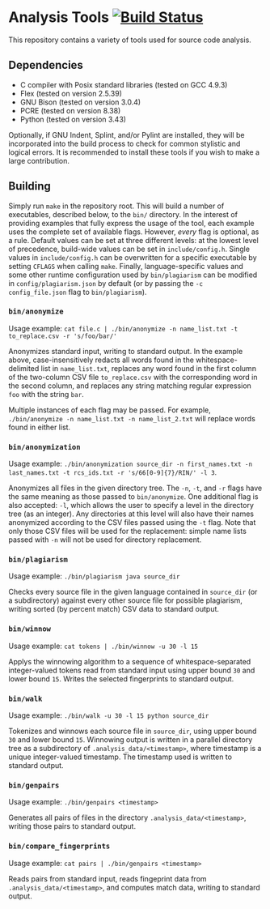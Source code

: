 # Analysis Tools [![Build Status](https://travis-ci.org/Submitty/AnalysisTools.svg?branch=master)](https://travis-ci.org/Submitty/AnalysisTools)
This repository contains a variety of tools used for source code analysis.

## Dependencies
* C compiler with Posix standard libraries (tested on GCC 4.9.3)
* Flex (tested on version 2.5.39)
* GNU Bison (tested on version 3.0.4)
* PCRE (tested on version 8.38)
* Python (tested on version 3.43)

Optionally, if GNU Indent, Splint, and/or Pylint are installed, they will be incorporated into the build process to check for common stylistic and logical errors. It is recommended to install these tools if you wish to make a large contribution.

## Building
Simply run `make` in the repository root. This will build a number of executables, described below, to the `bin/` directory. In the interest of providing examples that fully express the usage of the tool, each example uses the complete set of available flags. However, *every* flag is optional, as a rule. Default values can be set at three different levels: at the lowest level of precedence, build-wide values can be set in `include/config.h`. Single values in `include/config.h` can be overwritten for a specific executable by setting `CFLAGS` when calling `make`. Finally, language-specific values and some other runtime configuration used by `bin/plagiarism` can be modified in `config/plagiarism.json` by default (or by passing the `-c config_file.json` flag to `bin/plagiarism`).

### `bin/anonymize`
Usage example: `cat file.c | ./bin/anonymize -n name_list.txt -t to_replace.csv -r 's/foo/bar/'`

Anonymizes standard input, writing to standard output. In the example above, case-insensitively redacts all words found in the whitespace-delimited list in `name_list.txt`, replaces any word found in the first column of the two-column CSV file `to_replace.csv` with the corresponding word in the second column, and replaces any string matching regular expression `foo` with the string `bar`.

Multiple instances of each flag may be passed. For example, `./bin/anonymize -n name_list.txt -n name_list_2.txt` will replace words found in either list.

### `bin/anonymization`
Usage example: `./bin/anonymization source_dir -n first_names.txt -n last_names.txt -t rcs_ids.txt -r 's/66[0-9]{7}/RIN/' -l 3`.

Anonymizes all files in the given directory tree. The `-n`, `-t`, and `-r` flags have the same meaning as those passed to `bin/anonymize`. One additional flag is also accepted: `-l`, which allows the user to specify a level in the directory tree (as an integer). Any directories at this level will also have their names anonymized according to the CSV files passed using the `-t` flag. Note that only those CSV files will be used for the replacement: simple name lists passed with `-n` will not be used for directory replacement.

### `bin/plagiarism`
Usage example: `./bin/plagiarism java source_dir`

Checks every source file in the given language contained in `source_dir` (or a subdirectory) against every other source file for possible plagiarism, writing sorted (by percent match) CSV data to standard output.

### `bin/winnow`
Usage example: `cat tokens | ./bin/winnow -u 30 -l 15`

Applys the winnowing algorithm to a sequence of whitespace-separated integer-valued tokens read from standard input using upper bound `30` and lower bound `15`. Writes the selected fingerprints to standard output.

### `bin/walk`
Usage example: `./bin/walk -u 30 -l 15 python source_dir`

Tokenizes and winnows each source file in `source_dir`, using upper bound `30` and lower bound `15`. Winnowing output is written in a parallel directory tree as a subdirectory of `.analysis_data/<timestamp>`, where timestamp is a unique integer-valued timestamp. The timestamp used is written to standard output.

### `bin/genpairs`
Usage example: `./bin/genpairs <timestamp>`

Generates all pairs of files in the directory `.analysis_data/<timestamp>`, writing those pairs to standard output.

### `bin/compare_fingerprints`
Usage example: `cat pairs | ./bin/genpairs <timestamp>`

Reads pairs from standard input, reads fingeprint data from `.analysis_data/<timestamp>`, and computes match data, writing to standard output.
